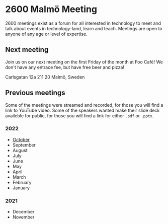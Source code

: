 # 2600 Malmö Meeting

2600 meetings exist as a forum for all interested in technology to meet and talk about events in technology-land, learn and teach. Meetings are open to anyone of any age or level of expertise.

## Next meeting

Join us on our next meeting on the first Friday of the month at Foo Café!
We don't have any entrace fee, but have free beer and pizza!

Carlsgatan 12a
211 20 Malmö, Sweden

## Previous meetings 

Some of the meetings were streamed and recorded, for those you will find a link to YouTube video. 
Some of the speakers wanted make their slide deck availeble for public, for those you will find a link for either `.pdf` or `.pptx`. 

### 2022
- [October](pages/October2022)
- September
- August 
- July
- June
- May 
- April
- March
- February
- January

### 2021
- December
- November